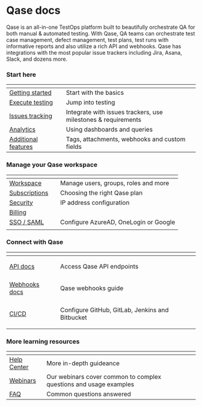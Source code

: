 # Qase docs

Qase is an all-in-one TestOps platform built to beautifully orchestrate QA for both manual & automated testing. With Qase, QA teams can orchestrate test case management, defect management, test plans, test runs with informative reports and also utilize a rich API and webhooks. Qase has integrations with the most popular issue trackers including Jira, Asana, Slack, and dozens more.

### Start here

<table data-view="cards"><thead><tr><th></th><th></th><th></th></tr></thead><tbody><tr><td><a href="get-started-with-the-qase-platform.md">Getting started</a></td><td></td><td>Start with the basics</td></tr><tr><td><a href="execution/">Execute testing</a></td><td></td><td>Jump into testing</td></tr><tr><td><a href="general/issues/">Issues tracking</a></td><td></td><td>Integrate with issues trackers, use milestones &#x26; requirements</td></tr><tr><td><a href="analytics/">Analytics</a></td><td></td><td>Using dashboards and queries</td></tr><tr><td><a href="broken-reference">Additional features</a></td><td></td><td>Tags, attachments, webhooks and custom fields</td></tr></tbody></table>

### Manage your Qase workspace

<table data-view="cards"><thead><tr><th></th><th></th><th></th></tr></thead><tbody><tr><td><a href="administration/workspace-management/">Workspace</a></td><td></td><td>Manage users, groups, roles and more</td></tr><tr><td><a href="administration/subscriptions/">Subscriptions</a></td><td></td><td>Choosing the right Qase plan</td></tr><tr><td><a href="administration/security/">Security</a></td><td></td><td>IP address configuration</td></tr><tr><td><a href="administration/billing/">Billing</a></td><td></td><td></td></tr><tr><td><a href="administration/sso-saml-instructions/">SSO / SAML</a></td><td></td><td>Configure AzureAD, OneLogin or Google</td></tr><tr><td></td><td></td><td></td></tr></tbody></table>

### Connect with Qase

<table data-view="cards"><thead><tr><th></th><th></th></tr></thead><tbody><tr><td><a href="https://developers.qase.io/docs">API docs</a></td><td><p></p><p>Access Qase API endpoints</p></td></tr><tr><td><a href="https://developers.qase.io/docs/webhooks">Webhooks docs</a></td><td><p></p><p>Qase webhooks guide</p></td></tr><tr><td><a href="apps/ci-cd/">CI/CD</a></td><td><p></p><p>Configure GitHub, GitLab, Jenkins and Bitbucket</p></td></tr></tbody></table>



### More learning resources

<table data-view="cards"><thead><tr><th></th><th></th><th></th></tr></thead><tbody><tr><td><a href="https://help.qase.io/en/">Help Center</a></td><td>More in-depth guideance</td><td></td></tr><tr><td><a href="https://help.qase.io/en/collections/3564512-webinars">Webinars</a></td><td>Our webinars cover common to complex questions and usage examples</td><td></td></tr><tr><td><a href="https://help.qase.io/en/collections/3564522-frequently-asked-questions">FAQ</a></td><td>Common questions answered</td><td></td></tr></tbody></table>
